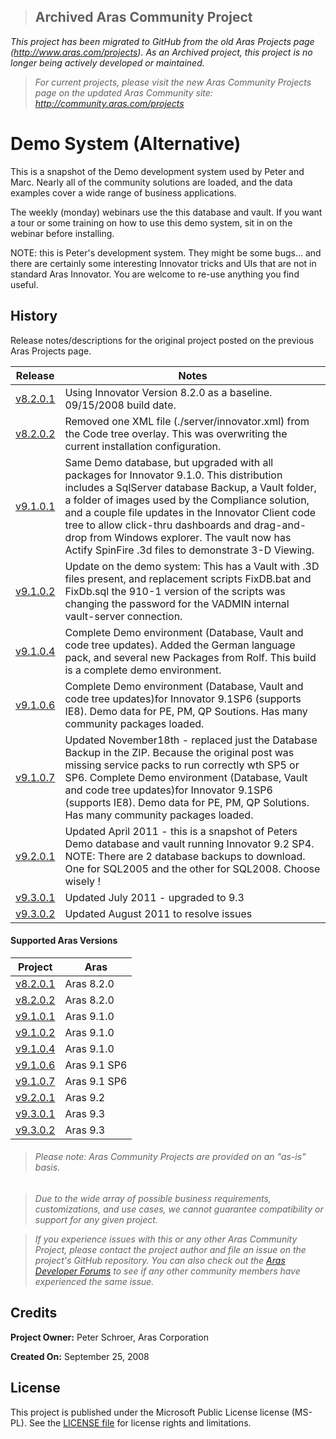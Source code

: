>## Archived Aras Community Project
*This project has been migrated to GitHub from the old Aras Projects page (http://www.aras.com/projects). As an Archived project, this project is no longer being actively developed or maintained.*

>*For current projects, please visit the new Aras Community Projects page on the updated Aras Community site: http://community.aras.com/projects*

# Demo System (Alternative)

This is a snapshot of the Demo development system used by Peter and Marc. Nearly all of the community solutions are loaded, and the data examples cover a wide range of business applications.

The weekly (monday) webinars use the this database and vault. If you want a tour or some training on how to use this demo system, sit in on the webinar before installing.

NOTE: this is Peter's development system. They might be some bugs... and there are certainly some interesting Innovator tricks and UIs that are not in standard Aras Innovator. You are welcome to re-use anything you find useful.

## History

Release notes/descriptions for the original project posted on the previous Aras Projects page.

Release | Notes
--------|--------
[v8.2.0.1](https://github.com/ArasLabs/alt-demo-system/releases/tag/v8.2.0.1) | Using Innovator Version 8.2.0 as a baseline. 09/15/2008 build date.
[v8.2.0.2](https://github.com/ArasLabs/alt-demo-system/releases/tag/v8.2.0.2) | Removed one XML file (./server/innovator.xml) from the Code tree overlay. This was overwriting the current installation configuration.
[v9.1.0.1](https://github.com/ArasLabs/alt-demo-system/releases/tag/v9.1.0.1) | Same Demo database, but upgraded with all packages for Innovator 9.1.0. This distribution includes a SqlServer database Backup, a Vault folder, a folder of images used by the Compliance solution, and a couple file updates in the Innovator Client code tree to allow click-thru dashboards and drag-and-drop from Windows explorer. The vault now has Actify SpinFire .3d files to demonstrate 3-D Viewing.
[v9.1.0.2](https://github.com/ArasLabs/alt-demo-system/releases/tag/v9.1.0.2) | Update on the demo system: This has a Vault with .3D files present, and replacement scripts FixDB.bat and FixDb.sql the 910-1 version of the scripts was changing the password for the VADMIN internal vault-server connection.
[v9.1.0.4](https://github.com/ArasLabs/alt-demo-system/releases/tag/v9.1.0.4) | Complete Demo environment (Database, Vault and code tree updates). Added the German language pack, and several new Packages from Rolf. This build is a complete demo environment.
[v9.1.0.6](https://github.com/ArasLabs/alt-demo-system/releases/tag/v9.1.0.6) | Complete Demo environment (Database, Vault and code tree updates)for Innovator 9.1SP6 (supports IE8). Demo data for PE, PM, QP Soutions. Has many community packages loaded.
[v9.1.0.7](https://github.com/ArasLabs/alt-demo-system/releases/tag/v9.1.0.7) | Updated November18th - replaced just the Database Backup in the ZIP. Because the original post was missing service packs to run correctly wth SP5 or SP6. Complete Demo environment (Database, Vault and code tree updates)for Innovator 9.1SP6 (supports IE8). Demo data for PE, PM, QP Solutions. Has many community packages loaded.
[v9.2.0.1](https://github.com/ArasLabs/alt-demo-system/releases/tag/v9.2.0.1) | Updated April 2011 - this is a snapshot of Peters Demo database and vault running Innovator 9.2 SP4. NOTE: There are 2 database backups to download. One for SQL2005 and the other for SQL2008. Choose wisely !
[v9.3.0.1](https://github.com/ArasLabs/alt-demo-system/releases/tag/v9.3.0.1) | Updated July 2011 - upgraded to 9.3
[v9.3.0.2](https://github.com/ArasLabs/alt-demo-system/releases/tag/v9.3.0.2) | Updated August 2011 to resolve issues

#### Supported Aras Versions

Project | Aras
--------|------
[v8.2.0.1](https://github.com/ArasLabs/alt-demo-system/releases/tag/v8.2.0.1) | Aras 8.2.0
[v8.2.0.2](https://github.com/ArasLabs/alt-demo-system/releases/tag/v8.2.0.2) | Aras 8.2.0
[v9.1.0.1](https://github.com/ArasLabs/alt-demo-system/releases/tag/v9.1.0.1) | Aras 9.1.0
[v9.1.0.2](https://github.com/ArasLabs/alt-demo-system/releases/tag/v9.1.0.2) | Aras 9.1.0
[v9.1.0.4](https://github.com/ArasLabs/alt-demo-system/releases/tag/v9.1.0.4) | Aras 9.1.0
[v9.1.0.6](https://github.com/ArasLabs/alt-demo-system/releases/tag/v9.1.0.6) | Aras 9.1 SP6
[v9.1.0.7](https://github.com/ArasLabs/alt-demo-system/releases/tag/v9.1.0.7) | Aras 9.1 SP6
[v9.2.0.1](https://github.com/ArasLabs/alt-demo-system/releases/tag/v9.2.0.1) | Aras 9.2
[v9.3.0.1](https://github.com/ArasLabs/alt-demo-system/releases/tag/v9.3.0.1) | Aras 9.3
[v9.3.0.2](https://github.com/ArasLabs/alt-demo-system/releases/tag/v9.3.0.2) | Aras 9.3

> ###### *Please note: Aras Community Projects are provided on an "as-is" basis.*

>*Due to the wide array of possible business requirements, customizations, and use cases, we cannot guarantee compatibility or support for any given project.*

>*If you experience issues with this or any other Aras Community Project, please contact the project author and file an issue on the project's GitHub repository. You can also check out the [Aras Developer Forums](http://community.aras.com/forums/) to see if any other community members have experienced the same issue.*

## Credits

**Project Owner:** Peter Schroer, Aras Corporation

**Created On:** September 25, 2008

## License

This project is published under the Microsoft Public License license (MS-PL). See the [LICENSE file](./LICENSE.md) for license rights and limitations.
